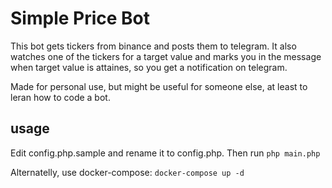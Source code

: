 # Simple Price Bot

This bot gets tickers from binance and posts them to telegram. It also watches one of the tickers for
a target value and marks you in the message when target value is attaines, so you get a notification
on telegram.

Made for personal use, but might be useful for someone else, at least to leran how to code a bot.

## usage

Edit config.php.sample and rename it to config.php. Then run `php main.php`

Alternatelly, use docker-compose: `docker-compose up -d`